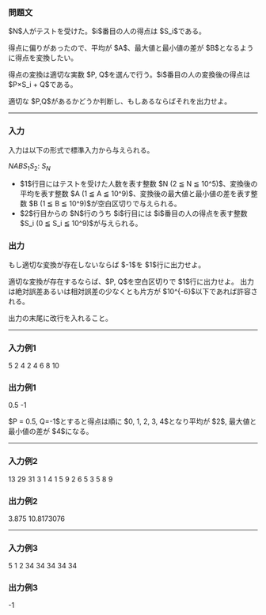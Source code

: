 
<div>

<div>

<div>

<section>

### **問題文**

<p>
$N$人がテストを受けた。$i$番目の人の得点は $S_i$である。
</p>

<p>
得点に偏りがあったので、平均が $A$、最大値と最小値の差が $B$となるように得点を変換したい。
</p>

<p>
得点の変換は適切な実数 $P, Q$を選んで行う。$i$番目の人の変換後の得点は $P×S_i + Q$である。
</p>

<p>
適切な $P,Q$があるかどうか判断し、もしあるならばそれを出力せよ。
</p>

</section>

</div>

---

<div>

<div>

<section>

### **入力**

<p>
入力は以下の形式で標準入力から与えられる。
</p>

<div>

$N$$A$$B$$S_1$$S_2$:
$S_N$
</div>

<ul>

<li>
$1$行目にはテストを受けた人数を表す整数 $N (2 ≦ N ≦ 10^5)$、変換後の平均を表す整数 $A (1 ≦ A ≦ 10^9)$、変換後の最大値と最小値の差を表す整数 $B (1 ≦ B ≦ 10^9)$が空白区切りで与えられる。
</li>

<li>
$2$行目からの $N$行のうち $i$行目には $i$番目の人の得点を表す整数 $S_i (0 ≦ S_i ≦ 10^9)$が与えられる。
</li>

</ul>

</section>

</div>

<div>

<section>

### **出力**

<p>
もし適切な変換が存在しないならば $-1$を $1$行に出力せよ。
</p>

<p>
適切な変換が存在するならば、$P, Q$を空白区切りで $1$行に出力せよ。
出力は絶対誤差あるいは相対誤差の少なくとも片方が $10^{-6}$以下であれば許容される。
</p>

<p>
出力の末尾に改行を入れること。
</p>

</section>

</div>

</div>

---

<div>

<section>

### **入力例1**

<div>

5 2 4
2
4
6
8
10

</div>

</section>

</div>

<div>

<section>

### **出力例1**

<div>

0.5 -1

</div>

<p>
$P = 0.5, Q=-1$とすると得点は順に $0, 1, 2, 3, 4$となり平均が $2$, 最大値と最小値の差が $4$になる。
</p>

</section>

</div>

---

<div>

<section>

### **入力例2**

<div>

13 29 31
3
1
4
1
5
9
2
6
5
3
5
8
9

</div>

</section>

</div>

<div>

<section>

### **出力例2**

<div>

3.875 10.8173076

</div>

</section>

</div>

---

<div>

<section>

### **入力例3**

<div>

5 1 2
34
34
34
34
34

</div>

</section>

</div>

<div>

<section>

### **出力例3**

<div>

-1

</div>

</section>

</div>

</div>

</div>
